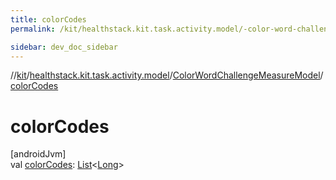 ```yaml
---
title: colorCodes
permalink: /kit/healthstack.kit.task.activity.model/-color-word-challenge-measure-model/color-codes.html

sidebar: dev_doc_sidebar
---
```

//[kit](../../../kit.html)/[healthstack.kit.task.activity.model](../index.html)/[ColorWordChallengeMeasureModel](index.html)/[colorCodes](color-codes.html)



# colorCodes



[androidJvm]\
val [colorCodes](color-codes.html): [List](https://kotlinlang.org/api/latest/jvm/stdlib/kotlin.collections/-list/index.html)&lt;[Long](https://kotlinlang.org/api/latest/jvm/stdlib/kotlin/-long/index.html)&gt;




